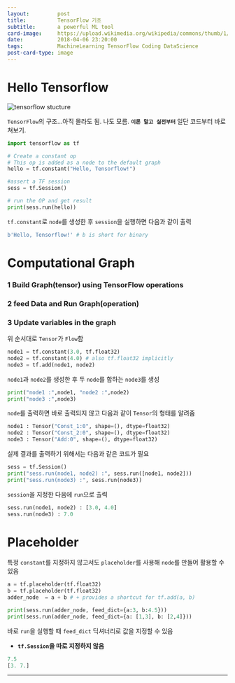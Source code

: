 ```yaml
---
layout:         post
title:          TensorFlow 기초
subtitle:       a powerful ML tool
card-image:     https://upload.wikimedia.org/wikipedia/commons/thumb/1/11/TensorFlowLogo.svg/2000px-TensorFlowLogo.svg.png
date:           2018-04-06 23:20:00
tags:           MachineLearning TensorFlow Coding DataScience
post-card-type: image
---
```


# Hello Tensorflow
![tensorflow stucture](https://zdnet1.cbsistatic.com/hub/i/r/2015/11/09/8987e535-f95c-4a2e-9e81-1f700e260eb9/resize/770xauto/94ccdb3e1a235541ba00813be4c94b0e/tensorflow.png)

```TensorFlow```의 구조...아직 몰라도 됨. 나도 모름.
**```이론 말고 실전부터```** 일단 코드부터 바로 쳐보기.

```python
import tensorflow as tf

# Create a constant op
# This op is added as a node to the default graph
hello = tf.constant("Hello, Tensorflow!")

#assert a TF session
sess = tf.Session()

# run the OP and get result
print(sess.run(hello))
```
```tf.constant```로 ```node```를 생성한 후 ```session```을 실행하면 다음과 같이 출력
```python
b'Hello, Tensorflow!' # b is short for binary
```
# Computational Graph
### 1 Build Graph(tensor) using TensorFlow operations
### 2 feed Data and Run Graph(operation)
### 3 Update variables in the graph
위 순서대로 ```Tensor```가 ```Flow```함
```python
node1 = tf.constant(3.0, tf.float32)
node2 = tf.constant(4.0) # also tf.float32 implicitly
node3 = tf.add(node1, node2)
```
```node1```과 ```node2```를 생성한 후 두 ```node```를 합하는 ```node3```를 생성
```python
print("node1 :",node1, "node2 :",node2)
print("node3 :",node3)
```
```node```를 출력하면 바로 출력되지 않고 다음과 같이 ```Tensor```의 형태를 알려줌
```python
node1 : Tensor("Const_1:0", shape=(), dtype=float32)
node2 : Tensor("Const_2:0", shape=(), dtype=float32)
node3 : Tensor("Add:0", shape=(), dtype=float32)
```
실제 결과를 출력하기 위해서는 다음과 같은 코드가 필요
```python
sess = tf.Session()
print("sess.run(node1, node2) :", sess.run([node1, node2]))
print("sess.run(node3) :", sess.run(node3))
```
```session```을 지정한 다음에 ```run```으로 출력
```python
sess.run(node1, node2) : [3.0, 4.0]
sess.run(node3) : 7.0
```
# Placeholder
특정 ```constant```를 지정하지 않고서도 ```placeholder```를 사용해 ```node```를 만들어 활용할 수 있음
```python
a = tf.placeholder(tf.float32)
b = tf.placeholder(tf.float32)
adder_node  = a + b # + provides a shortcut for tf.add(a, b)

print(sess.run(adder_node, feed_dict={a:3, b:4.5}))
print(sess.run(adder_node, feed_dict={a: [1,3], b: [2,4]}))
```
바로 ```run```을 실행할 때 ```feed_dict``` 딕셔너리로 값을 지정할 수 있음
* **```tf.Session```을 따로 지정하지 않음**

```python
7.5
[3. 7.]
```
---